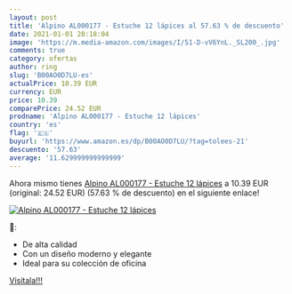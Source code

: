 ```yaml
---
layout: post
title: 'Alpino AL000177 - Estuche 12 lápices al 57.63 % de descuento'
date: 2021-01-01 20:18:04
image: 'https://m.media-amazon.com/images/I/51-D-vV6YnL._SL200_.jpg'
comments: true
category: ofertas
author: ring
slug: 'B00AO0D7LU-es'
actualPrice: 10.39 EUR
currency: EUR
price: 10.39
comparePrice: 24.52 EUR
prodname: 'Alpino AL000177 - Estuche 12 lápices'
country: 'es'
flag: '🇪🇸'
buyurl: 'https://www.amazon.es/dp/B00AO0D7LU/?tag=tolees-21'
descuento: '57.63'
average: '11.629999999999999'
---
```


Ahora mismo tienes [Alpino AL000177 - Estuche 12 lápices](https://www.amazon.es/dp/B00AO0D7LU/?tag=tolees-21) a 10.39 EUR (original: 24.52 EUR) (57.63 %  de descuento) en el siguiente enlace!

[![Alpino AL000177 - Estuche 12 lápices](https://m.media-amazon.com/images/I/51-D-vV6YnL._SL200_.jpg)](https://www.amazon.es/dp/B00AO0D7LU/?tag=tolees-21)

🔎:

- De alta calidad
- Con un diseño moderno y elegante
- Ideal para su colección de oficina

[Visítala!!!](https://www.amazon.es/dp/B00AO0D7LU/?tag=tolees-21)
